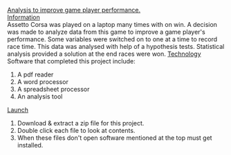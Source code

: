 <ins>Analysis to improve game player performance.</ins><br>
<ins>Information</ins><br>
Assetto Corsa was played on a laptop many times with on win. A decision was made to analyze data from this game to improve a game player's performance. Some variables were switched on to one at a time to record race time. This data was analysed with help of a hypothesis tests. Statistical analysis provided a solution at the end races were won.
<ins>Technology</ins><br>
Software that completed this project include:
1. A pdf reader
2. A word processor
3. A spreadsheet processor
4. An analysis tool<br>

<ins>Launch</ins><br>
1. Download & extract a zip file for this project.
2. Double click each file to look at contents.
3. When these files don't open software mentioned at the top must get installed.
